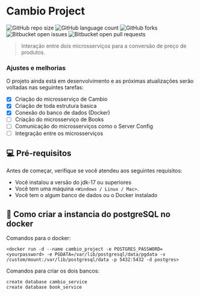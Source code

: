# Cambio Project

![GitHub repo size](https://img.shields.io/github/repo-size/weslemarques/cambio_project?style=for-the-badge)
![GitHub language count](https://img.shields.io/github/languages/count/weslemarques/cambio_project?style=for-the-badge)
![GitHub forks](https://img.shields.io/github/forks/weslemarques/cambio_project?style=for-the-badge)
![Bitbucket open issues](https://img.shields.io/github/issues/weslemarques/cambio_project?style=for-the-badge)
![Bitbucket open pull requests](https://img.shields.io/github/issues-pr/weslemarques/cambio_project?style=for-the-badge)


> Interação entre dois microsserviços para a conversão de preço de produtos.

### Ajustes e melhorias

O projeto ainda está em desenvolvimento e as próximas atualizações serão voltadas nas seguintes tarefas:

- [x] Criação do microsserviço de Cambio
- [x] Criaçâo de toda estrutura basica
- [x] Conexão do banco de dados (Docker)
- [ ] Criação do microsserviço de Books
- [ ] Comunicação do microsserviços como o Server Config
- [ ] Integração entre os  microsserviços

## 💻 Pré-requisitos

Antes de começar, verifique se você atendeu aos seguintes requisitos:

- Você instalou a versão do jdk-17 ou superiores
- Você tem uma máquina `<Windows / Linux / Mac>`.
- Você tem o algum banco de dados ou o Docker instalado


## 🚀 Como criar a instancia do postgreSQL no docker

Comandos para o docker:

```
<docker run -d --name cambio_project -e POSTGRES_PASSWORD=<yourpassword> -e PGDATA=/var/lib/postgresql/data/pgdata -v /custom/mount:/var/lib/postgresql/data -p 5432:5432 -d postgres>

```
Comandos para criar os dois bancos:
```
create database cambio_service
create database book_service
```
